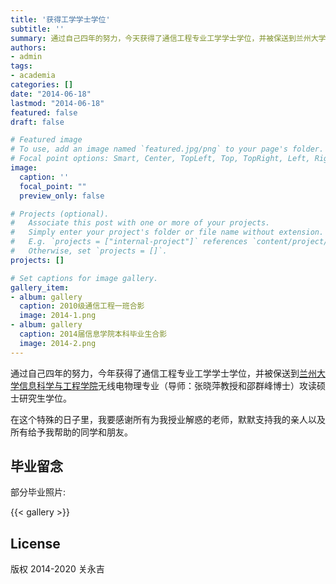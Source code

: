 ```yaml
---
title: '获得工学学士学位'
subtitle: ''
summary: 通过自己四年的努力，今天获得了通信工程专业工学学士学位，并被保送到兰州大学信息科学与工程学院无线电物理专业（导师：张晓萍教授和邵群峰博士）攻读硕士研究生学位。
authors:
- admin
tags:
- academia
categories: []
date: "2014-06-18"
lastmod: "2014-06-18"
featured: false
draft: false

# Featured image
# To use, add an image named `featured.jpg/png` to your page's folder.
# Focal point options: Smart, Center, TopLeft, Top, TopRight, Left, Right, BottomLeft, Bottom, BottomRight
image:
  caption: ''
  focal_point: ""
  preview_only: false

# Projects (optional).
#   Associate this post with one or more of your projects.
#   Simply enter your project's folder or file name without extension.
#   E.g. `projects = ["internal-project"]` references `content/project/deep-learning/index.md`.
#   Otherwise, set `projects = []`.
projects: []

# Set captions for image gallery.
gallery_item:
- album: gallery
  caption: 2010级通信工程一班合影
  image: 2014-1.png
- album: gallery
  caption: 2014届信息学院本科毕业生合影
  image: 2014-2.png
---
```


通过自己四年的努力，今年获得了通信工程专业工学学士学位，并被保送到[兰州大学信息科学与工程学院](http://www.lzu.edu.cn/)无线电物理专业（导师：张晓萍教授和邵群峰博士）攻读硕士研究生学位。

在这个特殊的日子里，我要感谢所有为我授业解惑的老师，默默支持我的亲人以及所有给予我帮助的同学和朋友。

## 毕业留念

部分毕业照片:

{{< gallery >}}

## License

版权 2014-2020 关永吉

